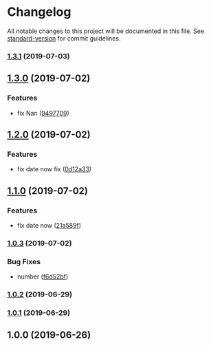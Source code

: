 # Changelog

All notable changes to this project will be documented in this file. See [standard-version](https://github.com/conventional-changelog/standard-version) for commit guidelines.

### [1.3.1](https://github.com/tebaly/unix-timestamp-offset/compare/v1.3.0...v1.3.1) (2019-07-03)



## [1.3.0](https://github.com/tebaly/unix-timestamp-offset/compare/v1.2.0...v1.3.0) (2019-07-02)


### Features

* fix Nan ([9497709](https://github.com/tebaly/unix-timestamp-offset/commit/9497709))



## [1.2.0](https://github.com/tebaly/unix-timestamp-offset/compare/v1.1.0...v1.2.0) (2019-07-02)


### Features

* fix date now fix ([0d12a33](https://github.com/tebaly/unix-timestamp-offset/commit/0d12a33))



## [1.1.0](https://github.com/tebaly/unix-timestamp-offset/compare/v1.0.3...v1.1.0) (2019-07-02)


### Features

* fix date now ([21a589f](https://github.com/tebaly/unix-timestamp-offset/commit/21a589f))



### [1.0.3](https://github.com/tebaly/unix-timestamp-offset/compare/v1.0.2...v1.0.3) (2019-07-02)


### Bug Fixes

* number ([f6d52bf](https://github.com/tebaly/unix-timestamp-offset/commit/f6d52bf))



### [1.0.2](https://github.com/tebaly/unix-timestamp-offset/compare/v1.0.1...v1.0.2) (2019-06-29)



### [1.0.1](https://github.com/tebaly/unix-timestamp-offset/compare/v1.0.0...v1.0.1) (2019-06-29)



## 1.0.0 (2019-06-26)
